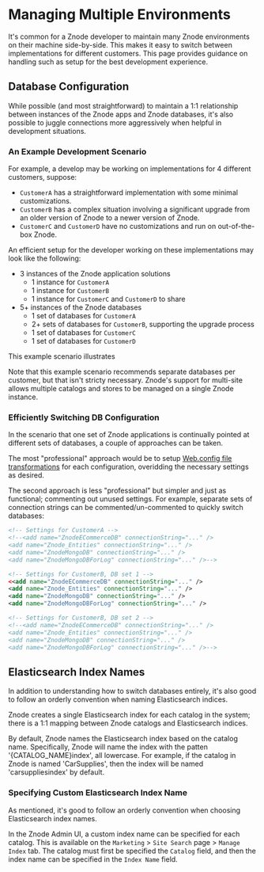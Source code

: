 # Managing Multiple Environments

It's common for a Znode developer to maintain many Znode environments on their machine side-by-side. This makes it easy to switch between implementations for different customers. This page provides guidance on handling such as setup for the best development experience.

## Database Configuration

While possible (and most straightforward) to maintain a 1:1 relationship between instances of the Znode apps and Znode databases, it's also possible to juggle connections more aggressively when helpful in development situations.

### An Example Development Scenario

For example, a develop may be working on implementations for 4 different customers, suppose:

* `CustomerA` has a straightforward implementation with some minimal customizations.
* `CustomerB` has a complex situation involving a significant upgrade from an older version of Znode to a newer version of Znode.
* `CustomerC` and `CustomerD` have no customizations and run on out-of-the-box Znode.

An efficient setup for the developer working on these implementations may look like the following:

* 3 instances of the Znode application solutions
  * 1 instance for `CustomerA`
  * 1 instance for `CustomerB`
  * 1 instance for `CustomerC` and `CustomerD` to share
* 5+ instances of the Znode databases
  * 1 set of databases for `CustomerA`
  * 2+ sets of databases for `CustomerB`, supporting the upgrade process
  * 1 set of databases for `CustomerC`
  * 1 set of databases for `CustomerD`

This example scenario illustrates

Note that this example scenario recommends separate databases per customer, but that isn't stricty necessary. Znode's support for multi-site allows multiple catalogs and stores to be managed on a single Znode instance.

### Efficiently Switching DB Configuration

In the scenario that one set of Znode applications is continually pointed at different sets of databases, a couple of approaches can be taken.

The most "professional" approach would be to setup [Web.config file transformations](https://docs.microsoft.com/en-us/aspnet/web-forms/overview/deployment/visual-studio-web-deployment/web-config-transformations) for each configuration, overidding the necessary settings as desired.

The second approach is less "professional" but simpler and just as functional; commenting out unused settings. For example, separate sets of connection strings can be commented/un-commented to quickly switch databases:

```xml
<!-- Settings for CustomerA -->
<!--<add name="ZnodeECommerceDB" connectionString="..." />
<add name="Znode_Entities" connectionString="..." />
<add name="ZnodeMongoDB" connectionString="..." />
<add name="ZnodeMongoDBForLog" connectionString="..." />-->

<!-- Settings for CustomerB, DB set 1 -->
<<add name="ZnodeECommerceDB" connectionString="..." />
<add name="Znode_Entities" connectionString="..." />
<add name="ZnodeMongoDB" connectionString="..." />
<add name="ZnodeMongoDBForLog" connectionString="..." />

<!-- Settings for CustomerB, DB set 2 -->
<!--<add name="ZnodeECommerceDB" connectionString="..." />
<add name="Znode_Entities" connectionString="..." />
<add name="ZnodeMongoDB" connectionString="..." />
<add name="ZnodeMongoDBForLog" connectionString="..." />-->
```

## Elasticsearch Index Names

In addition to understanding how to switch databases entirely, it's also good to follow an orderly convention when naming Elasticsearch indices.

Znode creates a single Elasticsearch index for each catalog in the system; there is a 1:1 mapping between Znode catalogs and Elasticsearch indices.

By default, Znode names the Elasticsearch index based on the catalog name. Specifically, Znode will name the index with the patten '{CATALOG_NAME}index', all lowercase. For example, if the catalog in Znode is named 'CarSupplies', then the index will be named 'carsuppliesindex' by default.

### Specifying Custom Elasticsearch Index Name

As mentioned, it's good to follow an orderly convention when choosing Elasticsearch index names.

In the Znode Admin UI, a custom index name can be specified for each catalog. This is available on the `Marketing` > `Site Search` page > `Manage Index` tab. The catalog must first be specified the `Catalog` field, and then the index name can be specified in the `Index Name` field.
